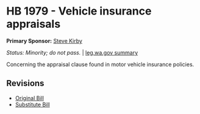 # HB 1979 - Vehicle insurance appraisals
**Primary Sponsor:** [Steve Kirby](/person/leg/steve.kirby.md)

*Status: Minority; do not pass.* | [leg.wa.gov summary](https://app.leg.wa.gov/billsummary?BillNumber=1979&Year=2021)

Concerning the appraisal clause found in motor vehicle insurance policies.

## Revisions
* [Original Bill](1/)
* [Substitute Bill](S/)